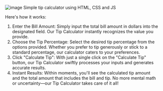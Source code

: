 ![image](https://github.com/semihdursungul/front-end-source-codes/assets/114025283/f6bbfbc1-9e30-49b5-ae77-6dcbffd92b3d)
Simple tip calculator using HTML, CSS and JS

Here's how it works:
1. Enter the Bill Amount: Simply input the total bill amount in dollars into the designated field. Our Tip Calculator instantly recognizes the value you provide.
2. Choose the Tip Percentage: Select the desired tip percentage from the options provided. Whether you prefer to tip generously or stick to a standard percentage, our calculator caters to your preferences.
3. Click "Calculate Tip": With just a single click on the "Calculate Tip" button, our Tip Calculator swiftly processes your inputs and generates accurate results.
4. Instant Results: Within moments, you'll see the calculated tip amount and the total amount that includes the bill and tip. No more mental math or uncertainty—our Tip Calculator takes care of it all!
